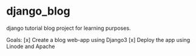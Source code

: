 # django_blog
django tutorial blog project for learning purposes.

Goals:
[x] Create a blog web-app using Django3
[x] Deploy the app using Linode and Apache
